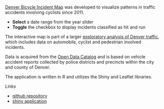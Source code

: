 
[Denver Bicycle Incident Map](https://pchuck.shinyapps.io/denver-bicycle-incident-map)
was developed to visualize patterns in traffic accidents involving
cyclists since 2011.

* **Select** a date range from the year slider
* **Toggle** the checkbox to display incidents classified as hit and run

The interactive map is part of a larger [exploratory analysis of
Denver traffic](https://github.com/pchuck/denver-traffic), which
includes data on automobile, cyclist and pedestrian involved incidents.

Data is acquired from the [Open Data Catalog](https://www.denvergov.org/opendata/dataset/city-and-county-of-denver-traffic-accidents) and is based on
vehicle accident reports collected by police districts and precincts
within the city and county of Denver.

The application is written in R and utilizes the Shiny and Leaflet libraries.

*Links*

* [github repository](https://github.com/pchuck/denver-traffic)
* [shiny application](https://pchuck.shinyapps.io/denver-bicycle-incident-map)

